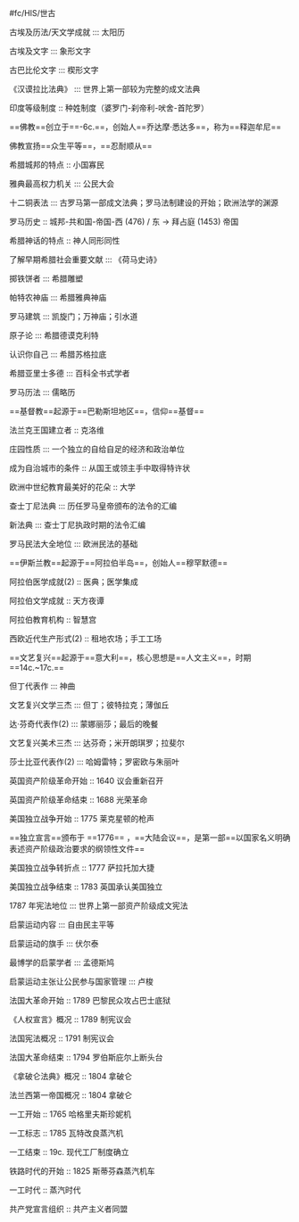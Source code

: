 #fc/HIS/世古

古埃及历法/天文学成就 ::: 太阳历 <!--SR:!2025-06-22,3,250!2025-06-21,1,226-->

古埃及文字 ::: 象形文字 <!--SR:!2025-06-22,3,250!2025-06-22,2,246-->

古巴比伦文字 ::: 楔形文字 <!--SR:!2025-06-30,8,250!2025-06-21,2,249-->

《汉谟拉比法典》 ::: 世界上第一部较为完整的成文法典 <!--SR:!2025-06-22,2,246!2025-06-22,2,246-->

印度等级制度 :: 种姓制度（婆罗门-刹帝利-吠舍-首陀罗） <!--SR:!2025-06-22,2,246-->

==佛教==创立于==-6c.==，创始人==乔达摩·悉达多==，称为==释迦牟尼== <!--SR:!2025-06-22,2,246!2025-06-21,1,226!2025-06-21,2,249!2025-06-22,2,246-->

佛教宣扬==众生平等==，==忍耐顺从== <!--SR:!2025-06-21,2,249!2025-06-22,2,246-->

希腊城邦的特点 :: 小国寡民 <!--SR:!2025-06-22,2,246-->

雅典最高权力机关 ::: 公民大会 <!--SR:!2025-06-21,2,249!2025-06-22,3,250-->

十二铜表法 ::: 古罗马第一部成文法典；罗马法制建设的开始；欧洲法学的渊源 <!--SR:!2025-06-22,2,246!2025-06-22,2,246-->

罗马历史 :: 城邦-共和国-帝国-西 (476) / 东 -> 拜占庭 (1453) 帝国 <!--SR:!2025-06-22,2,246-->

希腊神话的特点 :: 神人同形同性 <!--SR:!2025-06-22,2,246-->

了解早期希腊社会重要文献 ::: 《荷马史诗》 <!--SR:!2025-06-21,2,249!2025-06-22,2,246-->

掷铁饼者 ::: 希腊雕塑 <!--SR:!2025-06-22,3,250!2025-06-22,3,250-->

帕特农神庙 ::: 希腊雅典神庙 <!--SR:!2025-06-21,2,249!2025-06-22,2,229-->

罗马建筑 ::: 凯旋门；万神庙；引水道 <!--SR:!2025-06-22,2,230!2025-06-21,2,249-->

原子论 ::: 希腊德谟克利特 <!--SR:!2025-06-22,2,246!2025-06-22,3,250-->

认识你自己 ::: 希腊苏格拉底 <!--SR:!2025-06-22,2,246!2025-06-22,2,246-->

希腊亚里士多德 ::: 百科全书式学者 <!--SR:!2025-06-21,2,249!2025-06-22,2,229-->

罗马历法 ::: 儒略历 <!--SR:!2025-06-22,2,246!2025-06-21,2,249-->

==基督教==起源于==巴勒斯坦地区==，信仰==基督== <!--SR:!2025-06-21,2,249!2025-06-22,3,250!2025-06-21,2,249-->

法兰克王国建立者 :: 克洛维 <!--SR:!2025-06-21,2,249-->

庄园性质 ::: 一个独立的自给自足的经济和政治单位 <!--SR:!2025-06-22,3,250!2025-06-22,2,246-->

成为自治城市的条件 :: 从国王或领主手中取得特许状 <!--SR:!2025-06-21,2,249-->

欧洲中世纪教育最美好的花朵 :: 大学 <!--SR:!2025-06-21,2,249-->

查士丁尼法典 ::: 历任罗马皇帝颁布的法令的汇编 <!--SR:!2025-06-21,2,249!2025-06-22,2,246-->

新法典 ::: 查士丁尼执政时期的法令汇编 <!--SR:!2025-06-22,2,246!2025-06-22,2,246-->

罗马民法大全地位 ::: 欧洲民法的基础 <!--SR:!2025-06-22,2,229!2025-06-23,4,270-->

==伊斯兰教==起源于==阿拉伯半岛==，创始人==穆罕默德== <!--SR:!2025-06-22,2,246!2025-06-21,1,209!2025-06-21,2,249-->

阿拉伯医学成就(2) :: 医典；医学集成 <!--SR:!2025-06-22,2,229-->

阿拉伯文学成就 :: 天方夜谭 <!--SR:!2025-06-21,2,249-->

阿拉伯教育机构 :: 智慧宫 <!--SR:!2025-06-22,2,246-->

西欧近代生产形式(2) :: 租地农场；手工工场 <!--SR:!2025-06-22,3,250-->

==文艺复兴==起源于==意大利==，核心思想是==人文主义==，时期==14c.~17c.== <!--SR:!2025-06-21,2,249!2025-06-22,2,246!2025-06-21,2,249!2025-06-22,3,250-->

但丁代表作 ::: 神曲 <!--SR:!2025-06-22,2,246!2025-06-22,3,250-->

文艺复兴文学三杰 ::: 但丁；彼特拉克；薄伽丘 <!--SR:!2025-06-22,2,246!2025-06-21,2,249-->

达·芬奇代表作(2) ::: 蒙娜丽莎；最后的晚餐 <!--SR:!2025-06-22,2,246!2025-06-22,3,250-->

文艺复兴美术三杰 ::: 达芬奇；米开朗琪罗；拉斐尔 <!--SR:!2025-06-22,2,229!2025-06-22,2,246-->

莎士比亚代表作(2) ::: 哈姆雷特；罗密欧与朱丽叶 <!--SR:!2025-06-22,2,229!2025-06-22,2,246-->

英国资产阶级革命开始 :: 1640 议会重新召开 <!--SR:!2025-06-21,2,249-->

英国资产阶级革命结束 :: 1688 光荣革命 <!--SR:!2025-06-21,2,249-->

美国独立战争开始 :: 1775 莱克星顿的枪声 <!--SR:!2025-06-22,3,250-->

==独立宣言==颁布于 ==1776== ，==大陆会议==，是第一部==以国家名义明确表述资产阶级政治要求的纲领性文件== <!--SR:!2025-06-22,2,246!2025-06-22,2,230!2025-06-22,2,246!2025-06-22,2,230-->

美国独立战争转折点 :: 1777 萨拉托加大捷 <!--SR:!2025-06-21,1,209-->

美国独立战争结束 :: 1783 英国承认美国独立 <!--SR:!2025-06-21,2,249-->

1787 年宪法地位 ::: 世界上第一部资产阶级成文宪法 <!--SR:!2025-06-22,2,246!2025-06-22,2,246-->

启蒙运动内容 ::: 自由民主平等 <!--SR:!2025-06-22,2,246!2025-06-21,2,249-->

启蒙运动的旗手 ::: 伏尔泰 <!--SR:!2025-06-21,1,209!2025-06-22,2,246-->

最博学的启蒙学者 ::: 孟德斯鸠 <!--SR:!2025-06-22,2,246!2025-06-21,1,209-->

启蒙运动主张让公民参与国家管理 ::: 卢梭 <!--SR:!2025-06-21,2,249!2025-06-21,1,210-->

法国大革命开始 :: 1789 巴黎民众攻占巴士底狱 <!--SR:!2025-06-22,2,246-->

《人权宣言》概况 :: 1789 制宪议会 <!--SR:!2025-06-22,3,250-->

法国宪法概况 :: 1791 制宪议会 <!--SR:!2025-06-22,3,250-->

法国大革命结束 :: 1794 罗伯斯庇尔上断头台 <!--SR:!2025-06-23,4,270-->

《拿破仑法典》概况 :: 1804 拿破仑 <!--SR:!2025-06-22,3,250-->

法兰西第一帝国概况 :: 1804 拿破仑 <!--SR:!2025-06-22,2,246-->

一工开始 :: 1765 哈格里夫斯珍妮机 <!--SR:!2025-06-22,3,250-->

一工标志 :: 1785 瓦特改良蒸汽机 <!--SR:!2025-06-22,3,250-->

一工结束 :: 19c. 现代工厂制度确立 <!--SR:!2025-06-22,2,246-->

铁路时代的开始 :: 1825 斯蒂芬森蒸汽机车 <!--SR:!2025-06-21,2,249-->

一工时代 :: 蒸汽时代 <!--SR:!2025-06-21,2,249-->

共产党宣言组织 :: 共产主义者同盟 <!--SR:!2025-06-22,2,246-->

